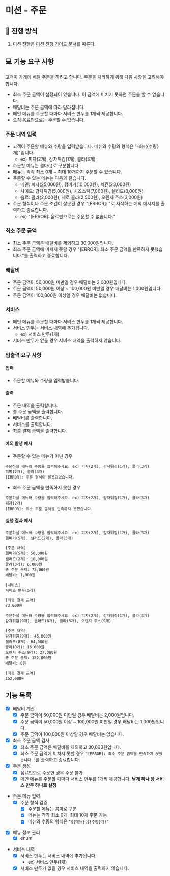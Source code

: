 # 미션 - 주문

## 🚀 진행 방식

1. 미션 진행은 [미션 진행 가이드 문서](https://github.com/develup-mission/docs/blob/main/mission-guide.md)를 따른다.

## 💻 기능 요구 사항

고객이 가게에 배달 주문을 하려고 합니다. 주문을 처리하기 위해 다음 사항을 고려해야 합니다.

- 최소 주문 금액이 설정되어 있습니다. 이 금액에 미치지 못하면 주문을 할 수 없습니다.
- 배달비는 주문 금액에 따라 달라집니다.
- 메인 메뉴를 주문할 때마다 서비스 만두를 1개씩 제공합니다.
- 오직 음료만으로는 주문할 수 없습니다.

### 주문 내역 입력

- 고객이 주문할 메뉴와 수량을 입력받습니다. 메뉴와 수량의 형식은 "${메뉴}(${수량}개)"입니다.
  - ex) 피자(2개), 감자튀김(1개), 콜라(3개)
- 주문할 메뉴는 콤마(,)로 구분합니다.
- 메뉴는 각각 최소 0개 ~ 최대 10개까지 주문할 수 있습니다.
- 주문할 수 있는 메뉴는 다음과 같습니다.
  - 메인: 피자(25,000원), 햄버거(10,000원), 치킨(23,000원)
  - 사이드: 감자튀김(5,000원), 치즈스틱(7,000원), 샐러드(8,000원)
  - 음료: 콜라(2,000원), 제로 콜라(2,500원), 오렌지 주스(3,000원)
- 주문 형식이나 주문 조건이 잘못된 경우 "[ERROR]: "로 시작하는 예외 메시지를 출력하고 종료합니다.
  - ex) "[ERROR]: 음료만으로는 주문할 수 없습니다."

### 최소 주문 금액

- 최소 주문 금액은 배달비를 제외하고 30,000원입니다.
- 최소 주문 금액에 미치지 못할 경우 "[ERROR]: 최소 주문 금액을 만족하지 못했습니다."를 출력하고 종료합니다.

### 배달비

- 주문 금액이 50,000원 미만일 경우 배달비는 2,000원입니다.
- 주문 금액이 50,000원 이상 ~ 100,000원 미만일 경우 배달비는 1,000원입니다.
- 주문 금액이 100,000원 이상일 경우 배달비는 없습니다.

### 서비스

- 메인 메뉴를 주문할 때마다 서비스 만두를 1개씩 제공합니다.
- 서비스 만두는 서비스 내역에 추가됩니다.
  - ex) 서비스 만두(1개)
- 서비스 만두가 없을 경우 서비스 내역을 출력하지 않습니다.

### 입출력 요구 사항

#### 입력

- 주문할 메뉴와 수량을 입력받습니다.

#### 출력

- 주문 내역을 출력합니다.
- 총 주문 금액을 출력합니다.
- 배달비를 출력합니다.
- 서비스를 출력합니다.
- 최종 결제 금액을 출력합니다.

#### 예외 발생 예시

- 주문할 수 있는 메뉴가 아닌 경우

```
주문하실 메뉴와 수량을 입력해주세요. ex) 피자(2개), 감자튀김(1개), 콜라(3개)
피망(2개), 콜라(3개)
[ERROR]: 주문 형식이 잘못되었습니다.
```

- 최소 주문 금액을 만족하지 못한 경우

```
주문하실 메뉴와 수량을 입력해주세요. ex) 피자(2개), 감자튀김(1개), 콜라(3개)
피자(2개)
[ERROR]: 최소 주문 금액을 만족하지 못했습니다.
```

#### 실행 결과 예시

```
주문하실 메뉴와 수량을 입력해주세요. ex) 피자(2개), 감자튀김(1개), 콜라(3개)
햄버거(5개), 샐러드(2개), 콜라(3개)

[주문 내역]
햄버거(5개): 50,000원
샐러드(2개): 16,000원
콜라(3개): 6,000원
총 주문 금액: 72,000원
배달비: 1,000원

[서비스]
서비스 만두(5개)

[최종 결제 금액]
73,000원
```

```
주문하실 메뉴와 수량을 입력해주세요. ex) 피자(2개), 감자튀김(1개), 콜라(3개)
감자튀김(9개), 샐러드(8개), 콜라(8개), 오렌지 주스(9개)

[주문 내역]
감자튀김(9개): 45,000원
샐러드(8개): 64,000원
콜라(8개): 16,000원
오렌지 주스(9개): 27,000원
총 주문 금액: 152,000원
배달비: 0원

[최종 결제 금액]
152,000원
```
## 기능 목록

- [x] 배달비 계산
  - [x] 주문 금액이 50,000원 미만일 경우 배달비는 2,000원입니다.
  - [x] 주문 금액이 50,000원 이상 ~ 100,000원 미만일 경우 배달비는 1,000원입니다.
  - [x] 주문 금액이 100,000원 이상일 경우 배달비는 없습니다.
- [x] 최소 주문 금액 검사
  - [x] 최소 주문 금액은 배달비를 제외하고 30,000원입니다.
  - [x] 최소 주문 금액에 미치지 못할 경우 `"[ERROR]: 최소 주문 금액을 만족하지 못했습니다."`를 출력하고 종료합니다.
- [x] 주문 생성
  - [x] 음료만으로 주문한 경우 주문 불가
  - [x] 메인 메뉴를 주문할 때마다 서비스 만두를 1개씩 제공합니다. **낱개 하나 당 서비스 만두 하나로 설정**
- 주문 메뉴 입력
  - [x] 주문 형식 검증
    - [x] 주문할 메뉴는 콤마로 구분
    - [x] 메뉴는 각각 최소 0개, 최대 10개 주문 가능
    - [x] 메뉴와 수량의 형식은 `"${메뉴}(${수량}개)"`
- [x] 메뉴 정보 관리
  - [x] enum
- 서비스 내역
  - [x] 서비스 만두는 서비스 내역에 추가됩니다.
    - ex) 서비스 만두(1개)
  - [x] 서비스 만두가 없을 경우 서비스 내역을 출력하지 않습니다.
